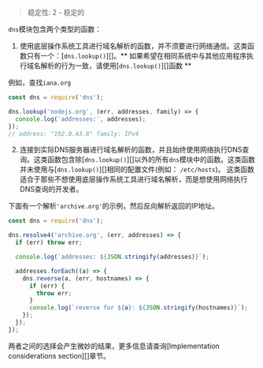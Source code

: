 
> 稳定性: 2 - 稳定的

`dns`模块包含两个类型的函数：

1) 使用底层操作系统工具进行域名解析的函数，并不须要进行网络通信。这类函数只有一个：[`dns.lookup()`][]。** 如果希望在相同系统中与其他应用程序执行域名解析的行为一致，请使用[`dns.lookup()`][]函数 **

例如，查找`iana.org`

```js
const dns = require('dns');

dns.lookup('nodejs.org', (err, addresses, family) => {
  console.log('addresses:', addresses);
});
// address: "192.0.43.8" family: IPv4
```

2) 连接到实际DNS服务器进行域名解析的函数，并且始终使用网络执行DNS查询。这类函数包含除[`dns.lookup()`][]以外的所有`dns`模块中的函数。这类函数并未使用与[`dns.lookup()`][]相同的配置文件(例如： `/etc/hosts`)。 这类函数适合于那些不想使用底层操作系统工具进行域名解析，而是想使用网络执行DNS查询的开发者。

下面有一个解析`'archive.org'`的示例，然后反向解析返回的IP地址。

```js
const dns = require('dns');

dns.resolve4('archive.org', (err, addresses) => {
  if (err) throw err;

  console.log(`addresses: ${JSON.stringify(addresses)}`);

  addresses.forEach((a) => {
    dns.reverse(a, (err, hostnames) => {
      if (err) {
        throw err;
      }
      console.log(`reverse for ${a}: ${JSON.stringify(hostnames)}`);
    });
  });
});
```

两者之间的选择会产生微妙的结果，更多信息请查询[Implementation considerations section][]章节。


